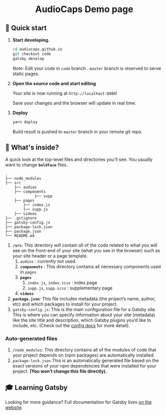 <h1 align="center"> AudioCaps Demo page </h1> 



## 🚀 Quick start

1. **Start developing.**

    ```sh
    cd audiocaps.github.io
    git checkout code
    gatsby develop
    ```

    *Note*: Edit your code in `code` branch .  `master` branch is reserved to serve static pages.

2. **Open the source code and start editing**

    Your site is now running at `http://localhost:8000`! 

    Save your changes and the browser will update in real time.

3.  **Deploy**

    ```sh
    yarn deploy
    ```

    Build result is pushed to `master` branch in your remote git repo.

## 🧐 What's inside?

A quick look at the top-level files and directories you'll see. You usually want to change **`boldface`** files.

    .
    ├── node_modules
    ├── src
        ├── audios
        ├── components
        		 ├── supp
        ├── pages
            ├── index.js
            ├── supp.js
        ├── videos
    ├── .gitignore
    ├── gatsby-config.js
    ├── package-lock.json
    ├── package.json
    └── README.md

1.  **`/src`**: This directory will contain all of the code related to what you will see on the front-end of your site (what you see in the browser) such as your site header or a page template. 
    1.  `audios` : currently not used.
    2.  **`components`** : This directory contains all necessary components used in `pages`
    3.  **`pages`** 
        1.  `index.js`, `index.scss` : index page
        2.  `supp.js`, `supp.scss` : supplementary page
    4.  **`videos`**
2.  **`package.json`**: This file includes metadata (the project’s name, author, etc) and which packages to install for your project.
3.  `gatsby-config.js`: This is the main configuration file for a Gatsby site. This is where you can specify information about your site (metadata) like the site title and description, which Gatsby plugins you’d like to include, etc. (Check out the [config docs](https://www.gatsbyjs.org/docs/gatsby-config/) for more detail).

### Auto-generated files

1. `/node_modules`: This directory contains all of the modules of code that your project depends on (npm packages) are automatically installed.
2. `package-lock.json` This is an automatically generated file based on the exact versions of your npm dependencies that were installed for your project. **(You won’t change this file directly).**

## 🎓 Learning Gatsby

Looking for more guidance? Full documentation for Gatsby lives [on the website](https://www.gatsbyjs.org/).



## 
